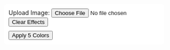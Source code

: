 <!DOCTYPE html>
<html lang="en">
<head>
  <meta charset="UTF-8">
  <meta name="viewport" content="width=device-width, initial-scale=1.0">
  <title>P5.js Effects Demo with Color Extraction & Selector</title>
  <!-- 引入 p5.js 及 DOM 扩展 -->
  <script src="https://cdnjs.cloudflare.com/ajax/libs/p5.js/1.4.0/p5.min.js"></script>
  <script src="https://cdnjs.cloudflare.com/ajax/libs/p5.js/1.4.0/addons/p5.dom.min.js"></script>
  <style>
    body { margin:0; overflow:hidden; }
    #controls { position:absolute; top:10px; left:10px; z-index:10; background:#fff; padding:10px; border-radius:5px; }
    #color-pool { margin-top:5px; display:flex; flex-wrap:wrap; max-width:300px; }
    .color-swatch { width:24px; height:24px; margin:2px; border:2px solid #ccc; cursor:pointer; }
    .selected { border-color:#000; }
    #apply-btn { margin-top:5px; }
  </style>
</head>
<body>
  <div id="controls">
    <label>Upload Image: <input type="file" id="file-input" accept="image/*"></label><br>
    <button id="clear-btn">Clear Effects</button><br>
    <div id="color-pool"></div>
    <button id="apply-btn">Apply 5 Colors</button>
  </div>
  <script>
    let effects = [];
    let colors = ['#eac435','#345995','#e40066','#fb4d3d','#000000'];
    let extracted = [];
    let selected = new Set();

    function setup() {
      createCanvas(900,900);
      rectMode(CENTER);
      select('#file-input').input(handleFile);
      select('#clear-btn').mousePressed(()=>effects=[]);
      select('#apply-btn').mousePressed(applyColors);
    }

    function draw() {
      background(255);
      effects.forEach(e=>e.run());
      for(let i=effects.length-1;i>=0;i--) if(effects[i].isDead) effects.splice(i,1);
      if(frameCount%10===0) effects.push(new EffectGroup(random(width),random(height)));
      drawColorPie();
    }

    function handleFile() {
      const file = this.elt.files[0];
      if(file && file.type.startsWith('image')){
        loadImage(URL.createObjectURL(file),img=>{
          img.resize(100,0);
          extractColors(img);
        });
      }
    }

    function extractColors(img) {
      img.loadPixels();
      const mapCount={}; const step=5;
      for(let y=0;y<img.height;y+=step){
        for(let x=0;x<img.width;x+=step){
          const i=4*(y*img.width+x);
          let r=Math.round(img.pixels[i]/32)*32;
          let g=Math.round(img.pixels[i+1]/32)*32;
          let b=Math.round(img.pixels[i+2]/32)*32;
          r=constrain(r,0,255);g=constrain(g,0,255);b=constrain(b,0,255);
          const key=`${r},${g},${b}`;
          mapCount[key]=(mapCount[key]||0)+1;
        }
      }
      const sorted=Object.entries(mapCount).sort((a,b)=>b[1]-a[1]).slice(0,10);
      extracted=sorted.map(([k])=>{
        const [r,g,b]=k.split(',').map(Number);
        return '#'+hex(r,2)+hex(g,2)+hex(b,2);
      });
      selected.clear();
      renderSwatches();
    }

    function renderSwatches(){
      const pool = select('#color-pool');
      pool.html('');
      extracted.forEach((c,i)=>{
        const sw = createDiv();
        sw.addClass('color-swatch');
        sw.style('background',c);
        sw.attribute('data-index',i);
        sw.mousePressed(()=>toggleSelect(i,sw));
        pool.child(sw);
      });
    }

    function toggleSelect(i,el){
      if(selected.has(i)){ selected.delete(i); el.removeClass('selected'); }
      else if(selected.size<5){ selected.add(i); el.addClass('selected'); }
    }

    function applyColors(){
      if(selected.size===5){
        colors = Array.from(selected).map(i=>extracted[i]);
        console.log('Applied colors',colors);
      } else alert('Please select exactly 5 colors.');
    }

    function drawColorPie(){
      const cx=width-100, cy=height-100, r=80;
      let start=0, counts=extracted.map((_,i)=> selected.has(i)?1:0);
      const total=counts.reduce((a,b)=>a+b,0)||1;
      for(let i=0;i<extracted.length;i++){
        const ang=(counts[i]/total)*TWO_PI;
        fill(extracted[i]); noStroke();
        arc(cx,cy,2*r,2*r,start,start+ang,PIE);
        start+=ang;
      }
      stroke(255); strokeWeight(2); noFill(); ellipse(cx,cy,2*r,2*r);
    }

    // Easing & Classes (unchanged)...
    function easeOutCubic(x){return 1-pow(1-x,3);}    function easeOutExpo(x){return x===1?1:1-pow(2,-10*x);}    function easeInQuart(x){return x*x*x*x;}
    class EffectGroup{constructor(x,y){this.x=x;this.y=y;this.phase=0;this.isDead=false;this.agents=[new Raindrop(x,y,int(random(90,120)),random(colors))];}run(){this.agents.forEach(a=>a.run());this.agents=this.agents.filter(a=>!a.isDead);if(!this.agents.length&&this.phase===0)this.phase=1;if(this.phase===1){this.agents.push(new Donut(this.x,this.y,int(random(40,50)),random(colors)));for(let i=0;i<50;i++)this.agents.push(new Splash(this.x,this.y,int(random(90,120))));this.phase=2;}if(this.phase===2&&!this.agents.length)this.isDead=true;}}
    class Agent{constructor(x,y,life){this.x=x;this.y=y;this.life=life;this.max=life;this.isDead=false;this.amount=0;}update(){this.amount=map(this.life,0,this.max,1,0);}check(){if(--this.life<=0)this.isDead=true;}run(){this.show();this.move();this.check();this.update();}move(){}show(){}}
    class Raindrop extends Agent{constructor(x,y,l,clr){super(x,y,l);this.w=width*random(0.01,0.02);this.h=this.w*2.5;this.sh=-height/2;this.clr=clr;}show(){push();translate(this.x,this.y);noStroke();fill(this.clr);ellipse(0,this.sh*pow(1-this.amount,3),this.w*this.amount,this.h*this.amount);pop();}}
    class Splash extends Agent{constructor(x,y,l){super(x,y,l);this.type=int(random(4));this.w=width*random(0.01,0.05);let r=this.w*random(1,4),a=random(TAU);this.dx=r*cos(a);this.dy=r*sin(a);this.clr=random(colors);this.rev=TAU*random(10)*random(-1,1);}show(){push();translate(this.x,this.y);noFill();stroke(this.clr);let a=this.amount;switch(this.type){case 0:circle(this.dx*easeOutExpo(a),this.dy*easeOutExpo(a),this.w*(1-easeOutCubic(a)));break;case 1:strokeWeight(this.w*0.1*(1-a));line(this.dx*easeOutExpo(a),this.dy*easeOutExpo(a),this.dx*easeOutCubic(a),this.dy*easeOutCubic(a));break;case 2:if(random()<0.5)circle(this.dx*easeOutExpo(a),this.dy*easeOutExpo(a),width*0.005*(1-a));break;case 3:let ang=this.rev*a,rad=this.w*(1-easeOutCubic(a));point(this.dx*easeOutCubic(a)+rad*cos(ang),this.dy*easeOutCubic(a)+rad*sin(ang));break;}pop();}}
    class Donut extends Agent{constructor(x,y,l,clr){super(x,y,l);this.d=width*random(0.05,0.08);this.clr=clr;}show(){push();translate(this.x,this.y);noFill();stroke(this.clr);strokeWeight(2);beginShape();for(let a=0;a<TAU;a+=TAU/360)vertex((this.d/2*easeOutExpo(this.amount))*cos(a),(this.d/2*easeOutExpo(this.amount))*sin(a));endShape(CLOSE);pop();}}
  </script>
</body>
</html>
